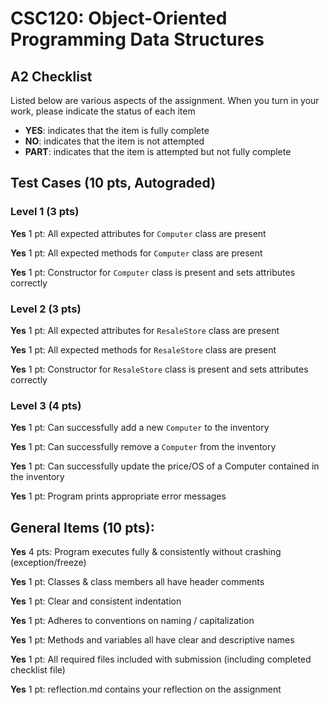 # CSC120: Object-Oriented Programming Data Structures
## A2 Checklist

Listed below are various aspects of the assignment.  When you turn in your work, please indicate the status of each item

- **YES**: indicates that the item is fully complete
- **NO**: indicates that the item is not attempted
- **PART**: indicates that the item is attempted but not fully complete

## Test Cases (10 pts, Autograded)

### Level 1 (3 pts)

**Yes** 1 pt: All expected attributes for `Computer` class are present

**Yes** 1 pt: All expected methods for `Computer` class are present

**Yes** 1 pt: Constructor for `Computer` class is present and sets attributes correctly

### Level 2 (3 pts)

**Yes** 1 pt: All expected attributes for `ResaleStore` class are present

**Yes** 1 pt: All expected methods for `ResaleStore` class are present

**Yes** 1 pt: Constructor for `ResaleStore` class is present and sets attributes correctly

### Level 3 (4 pts)

**Yes** 1 pt: Can successfully add a new `Computer` to the inventory

**Yes** 1 pt: Can successfully remove a `Computer` from the inventory

**Yes** 1 pt: Can successfully update the price/OS of a Computer contained in the inventory

**Yes** 1 pt: Program prints appropriate error messages

## General Items (10 pts):

**Yes** 4 pts: Program executes fully & consistently without crashing (exception/freeze)

**Yes** 1 pt: Classes & class members all have header comments

**Yes** 1 pt: Clear and consistent indentation

**Yes** 1 pt: Adheres to conventions on naming / capitalization

**Yes** 1 pt: Methods and variables all have clear and descriptive names

**Yes** 1 pt: All required files included with submission (including completed checklist file)

**Yes** 1 pt: reflection.md contains your reflection on the assignment
